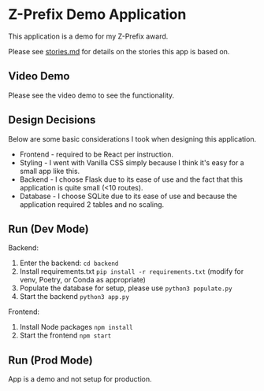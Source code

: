 # Z-Prefix Demo Application

This application is a demo for my Z-Prefix award.

Please see [stories.md](stories.md) for details on the stories this app is based on.

## Video Demo

Please see the video demo to see the functionality.

## Design Decisions

Below are some basic considerations I took when designing this application.

- Frontend - required to be React per instruction.
- Styling - I went with Vanilla CSS simply because I think it's easy for a small app like this.
- Backend - I choose Flask due to its ease of use and the fact that this application is quite small (<10 routes).
- Database - I choose SQLite due to its ease of use and because the application required 2 tables and no scaling.

## Run (Dev Mode)

Backend:
1. Enter the backend: `cd backend`
1. Install requirements.txt `pip install -r requirements.txt` (modify for venv, Poetry, or Conda as appropriate)
1. Populate the database for setup, please use `python3 populate.py`
1. Start the backend `python3 app.py`

Frontend:
1. Install Node packages `npm install`
1. Start the frontend `npm start`

## Run (Prod Mode)

App is a demo and not setup for production.

